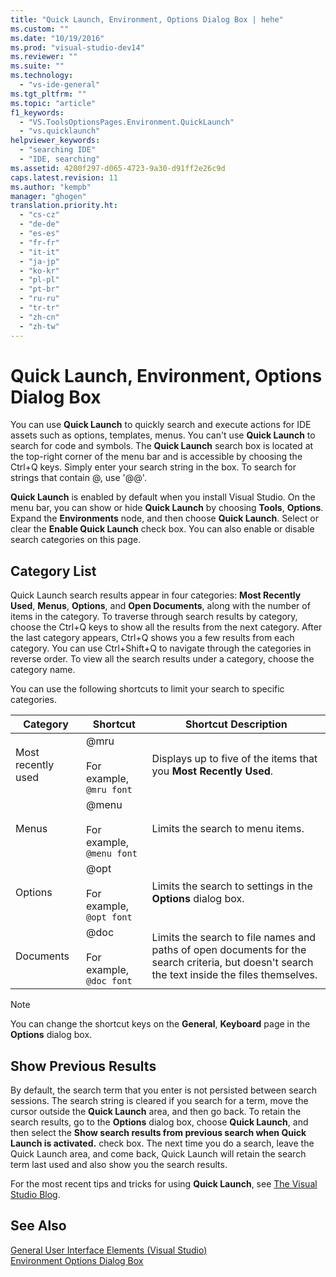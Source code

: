 ```yaml
---
title: "Quick Launch, Environment, Options Dialog Box | hehe"
ms.custom: ""
ms.date: "10/19/2016"
ms.prod: "visual-studio-dev14"
ms.reviewer: ""
ms.suite: ""
ms.technology: 
  - "vs-ide-general"
ms.tgt_pltfrm: ""
ms.topic: "article"
f1_keywords: 
  - "VS.ToolsOptionsPages.Environment.QuickLaunch"
  - "vs.quicklaunch"
helpviewer_keywords: 
  - "searching IDE"
  - "IDE, searching"
ms.assetid: 4200f297-d065-4723-9a30-d91ff2e26c9d
caps.latest.revision: 11
ms.author: "kempb"
manager: "ghogen"
translation.priority.ht: 
  - "cs-cz"
  - "de-de"
  - "es-es"
  - "fr-fr"
  - "it-it"
  - "ja-jp"
  - "ko-kr"
  - "pl-pl"
  - "pt-br"
  - "ru-ru"
  - "tr-tr"
  - "zh-cn"
  - "zh-tw"
---
```

# Quick Launch, Environment, Options Dialog Box
You can use **Quick Launch** to quickly search and execute actions for IDE assets such as options, templates, menus. You can't use **Quick Launch** to search for code and symbols. The **Quick Launch** search box is located at the top-right corner of the menu bar and is accessible by choosing the Ctrl+Q keys. Simply enter your search string in the box. To search for strings that contain @, use '@@'.  
  
 **Quick Launch** is enabled by default when you install Visual Studio. On the menu bar, you can show or hide **Quick Launch** by choosing **Tools**, **Options**. Expand the **Environments** node, and then choose **Quick Launch**. Select or clear the **Enable Quick Launch** check box. You can also enable or disable search categories on this page.  
  
## Category List  
 Quick Launch search results appear in four categories: **Most Recently Used**, **Menus**, **Options**, and **Open Documents**, along with the number of items in the category. To traverse through search results by category, choose the Ctrl+Q keys to show all the results from the next category. After the last category appears, Ctrl+Q shows you a few results from each category. You can use Ctrl+Shift+Q to navigate through the categories in reverse order. To view all the search results under a category, choose the category name.  
  
 You can use the following shortcuts to limit your search to specific categories.  
  
|Category|Shortcut|Shortcut Description|  
|--------------|--------------|--------------------------|  
|Most recently used|@mru<br /><br /> For example, `@mru font`|Displays up to five of the items that you **Most Recently Used**.|  
|Menus|@menu<br /><br /> For example, `@menu font`|Limits the search to menu items.|  
|Options|@opt<br /><br /> For example, `@opt font`|Limits the search to settings in the **Options** dialog box.|  
|Documents|@doc<br /><br /> For example, `@doc font`|Limits the search to file names and paths of open documents for the search criteria, but doesn't search the text inside the files themselves.|  
  
> [!NOTE]
>  You can change the shortcut keys on the **General**, **Keyboard** page in the **Options** dialog box.  
  
## Show Previous Results  
 By default, the search term that you enter is not persisted between search sessions. The search string is cleared if you search for a term, move the cursor outside the **Quick Launch** area, and then go back. To retain the search results, go to the **Options** dialog box, choose **Quick Launch**, and then select the **Show search results from previous search when Quick Launch is activated.** check box. The next time you do a search, leave the Quick Launch area, and come back, Quick Launch will retain the search term last used and also show you the search results.  
  
 For the most recent tips and tricks for using **Quick Launch**, see [The Visual Studio Blog](http://go.microsoft.com/fwlink/?LinkId=236054).  
  
## See Also  
 [General User Interface Elements (Visual Studio)](../reference/general-user-interface-elements--visual-studio-.md)   
 [Environment Options Dialog Box](../reference/environment-options-dialog-box.md)